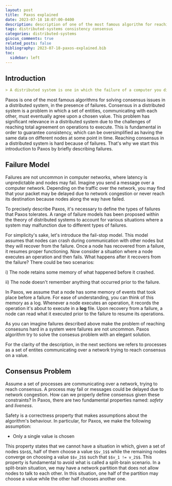 ```yaml
---
layout: post
title:  Paxos explained
date: 2023-07-18 18:07:00-0400
description: description of one of the most famous algorithm for reaching consensus in distributed systems in presence of faults
tags: distributed-systems consistency consensus
categories: distributed-systems
giscus_comments: true
related_posts: false
bibliography: 2023-07-18-paxos-explained.bib
toc:
  sidebar: left
---
```



## Introduction

```markdown
> A distributed system is one in which the failure of a computer you didn't even know existed can render your own computer unusable. - Leslie Lamport
```

Paxos is one of the most famous algorithms for solving consensus issues in a distributed system, in the presence of failures. Consensus in a distributed system is a problem in which a set of entities, communicating with each other, must eventually agree upon a chosen value. This problem has significant relevance in a distributed system due to the challenges of reaching total agreement on operations to execute. This is fundamental in order to guarantee consistency, which can be oversimplified as having the same data on different nodes at some point in time. Reaching consensus in a distributed system is hard because of failures. That's why we start this introduction to Paxos by briefly describing failures.

## Failure Model

Failures are not uncommon in computer networks, where latency is unpredictable and nodes may fail. Imagine you send a message over a computer network. Depending on the traffic over the network, you may find that your packet may be delayed due to network congestion or never reach its destination because nodes along the way have failed. 

To precisely describe Paxos, it's necessary to define the types of failures that Paxos tolerates. A range of failure models has been proposed within the theory of distributed systems to account for various situations where a system may malfunction due to different types of failures.

For simplicity's sake, let's introduce the <bold>fail-stop model</bold>. This model assumes that nodes can crash during communication with other nodes but they will recover from the failure. Once a node has recovered from a failure, it resumes proper functioning. Now consider a situation where a node executes an operation and then fails. What happens after it recovers from the failure? There could be two scenarios:

i) The node retains some memory of what happened before it crashed.

ii) The node doesn't remember anything that occurred prior to the failure.

In Paxos, we assume that a node has some memory of events that took place before a failure. For ease of understanding, you can think of this memory as a log. Whenever a node executes an operation, it records the operation it's about to execute in a **log** file. Upon recovery from a failure, a node can read what it executed prior to the failure to resume its operations.

As you can imagine failures described above make the problem of reaching consesuns hard in a system were failures are not uncommon. Paxos algorithm try to solve the consesus problem with an elegant solution.

For the clarity of the description, in the next sections we refers to processes as a set of entites communicating over a network trying to reach consensus on a value.

## Consensus Problem
Assume a set of processes are communicating over a network, trying to reach consensus. A process may fail or messages could be delayed due to network congestion. How can we properly define consensus given these constraints? In Paxos, there are two fundamental properties named: *safety* and *liveness*. 

Safety is a correctness property that makes assumptions about the algorithm's behaviour. In particular, for Paxos, we make the following <d-cite key="lamport2001paxos">assumption</d-cite>:

- Only a single value is chosen

This property states that we cannot have a situation in which, given a set of nodes `$$n$$`, half of them choose a value `$$v_1$$` while the remaining nodes converge on choosing a value `$$v_2$$` such that `$$v_1 != v_2$$`. This property is fundamental to avoid what is called a split-brain scenario. In a split-brain situation, we may have a network partition that does not allow nodes to talk to each other. In this situation, one half of the partition may choose a value while the other half chooses another one.

